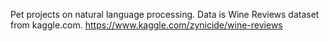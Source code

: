 Pet projects on natural language processing.
Data is Wine Reviews dataset from kaggle.com.
https://www.kaggle.com/zynicide/wine-reviews


